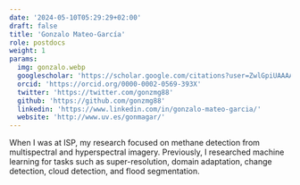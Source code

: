 ```yaml
---
date: '2024-05-10T05:29:29+02:00'
draft: false
title: 'Gonzalo Mateo-García'
role: postdocs
weight: 1
params:
  img: gonzalo.webp
  googlescholar: 'https://scholar.google.com/citations?user=ZwlGpiUAAAAJ&hl=en'
  orcid: 'https://orcid.org/0000-0002-0569-393X'
  twitter: 'https://twitter.com/gonzmg88'
  github: 'https://github.com/gonzmg88'
  linkedin: 'https://www.linkedin.com/in/gonzalo-mateo-garcia/'
  website: 'http://www.uv.es/gonmagar/'
---
```


When I was at ISP, my research focused on methane detection from multispectral and hyperspectral imagery. Previously, I researched machine learning for tasks such as super-resolution, domain adaptation, change detection, cloud detection, and flood segmentation.
